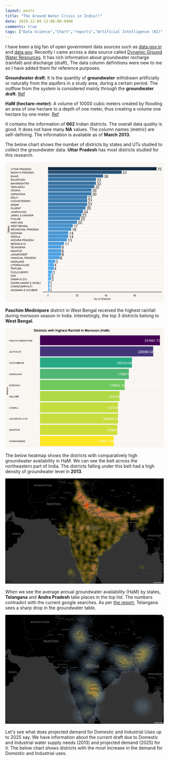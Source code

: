 ```yaml
---
layout: posts
title: "The Ground Water Crisis in India!!"
date: 2019-12-09 12:00:00-0400
comments: true
tags: ["Data Science","Chart","reports","Artificial Intelligence (AI)","Data Mining","Ground","Pyhton","R","SAS"," Dashboard","DS","water","India"]
---
```

I have been a big fan of open government data sources such as [data.gov.in](https://data.gov.in/) and [data.gov](https://www.data.gov/). Recently I came across a data source called [Dynamic Ground Water Resources](https://data.gov.in/resources/district-wise-dynamic-ground-water-resources-march-2013). It has rich information about groundwater recharge (rainfall) and discharge (draft), The data column definitions were new to me so I have added
them for reference purposes.

**Groundwater draft**: It is the quantity of **groundwater** withdrawn artificially or naturally from the aquifers in a study area, during a certain period. The outflow from the system is considered mainly through the **groundwater draft**. [Ref](https://shodhganga.inflibnet.ac.in/bitstream/10603/70835/14/14_chapter%205%20groundwater.pdf)

**HaM (hectare-meter)**: A volume of 10000 cubic meters created by flooding an area of one hectare to a depth of one meter, thus creating a volume one hectare by one meter. [Ref](http://www.kylesconverter.com/volume/hectare-meters-to-cubic-meters)

It contains the information of **662** Indian districts. The overall data quality is good. It does not have many **NA** values. The column names (metric) are self-defining. The information is available as of **March 2013**. 

The below chart shows the number of districts by states and UTs studied to collect the groundwater data. **Uttar Pradesh** has most districts studied for this research.

![center](/images/gw1.PNG)

**Paschim Medinipore** district in West Bengal received the highest rainfall during monsoon season in India. Interestingly, the top 3 districts belong to **West Bengal**.

![center](/images/gw2.PNG)

The below heatmap shows the districts with comparatively high groundwater availability in HaM. We can see the belt across the northeastern part of India. The districts falling under this belt had a high density of groundwater level in **2013**.

![center](/images/gw3.PNG)

When we see the average annual groundwater availability (HaM) by states, **Telangana** and **Andra Pradesh** take places in the top list. The numbers contradict with the current google searches. As per [the report](https://www.thehindu.com/news/cities/Hyderabad/telangana-sees-sharp-drop-in-groundwater-table/article28160098.ece), Telangana sees a sharp drop in the groundwater table.

![center](/images/gw4.PNG)

Let's see what does projected demand for Domestic and Industrial Uses up to 2025 say. We have information about the current draft due to Domestic and Industrial water supply needs (2013) and projected demand (2025) for it. The below chart shows districts with the most increase in the demand for Domestic and Industrial uses. 
